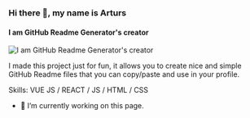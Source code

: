 ### Hi there 👋, my name is Arturs
#### I am GitHub Readme Generator's creator
![I am GitHub Readme Generator's creator](https://photos.app.goo.gl/Zbe4SzwjCH97Sz8r5)

I made this project just for fun, it allows you to create nice and simple GitHub Readme files that you can copy/paste and use in your profile.

Skills: VUE JS / REACT / JS / HTML / CSS

- 🔭 I’m currently working on this page. 




